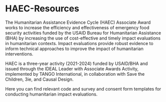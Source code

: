 # HAEC-Resources

The Humanitarian Assistance Evidence Cycle (HAEC) Associate Award works to increase the efficiency and effectiveness of emergency food security activities funded by the USAID Bureau for Humanitarian Assistance (BHA) by increasing the use of cost-effective and timely impact evaluations in humanitarian contexts. Impact evaluations provide robust evidence to inform technical approaches to improve the impact of humanitarian interventions.

HAEC is a three-year activity (2021-2024) funded by USAID/BHA and issued through the IDEAL Leader with Associate Awards Activity, implemented by TANGO International, in collaboration with Save the Children, 3ie, and Causal Design. 

Here you can find relevant code and survey and consent form templates for conducting humanitarian impact evaluations.
